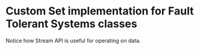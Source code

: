 # Custom Set implementation for Fault Tolerant Systems classes

Notice how Stream API is useful for operating on data. 
